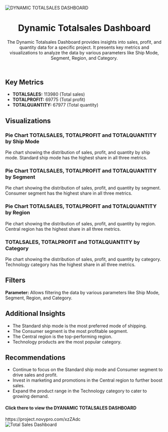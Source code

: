 ![DYNAMIC TOTALSALES DASHBOARD](https://github.com/user-attachments/assets/2e5e455b-5709-4cde-bd60-f88a95993892)
<header>
        <h1>Dynamic Totalsales Dashboard</h1>
        <p>The Dynamic Totalsales Dashboard provides insights into sales, profit, and quantity data for a specific project. It presents key metrics and visualizations to analyze the data by various parameters like Ship Mode, Segment, Region, and Category.</p>
    </header>

    
<h2>Key Metrics</h2>
        <ul>
            <li><strong>TOTALSALES:</strong> 113980 (Total sales)</li>
            <li><strong>TOTALPROFIT:</strong> 69775 (Total profit)</li>
            <li><strong>TOTALQUANTITY:</strong> 67977 (Total quantity)</li>
        </ul>
    </section>

<section class="visualizations">
        <h2>Visualizations</h2>
        
  <h3>Pie Chart TOTALSALES, TOTALPROFIT and TOTALQUANTITY by Ship Mode</h3>
        <p>Pie chart showing the distribution of sales, profit, and quantity by ship mode. Standard ship mode has the highest share in all three metrics.</p>
        
  <h3>Pie Chart TOTALSALES, TOTALPROFIT and TOTALQUANTITY by Segment</h3>
        <p>Pie chart showing the distribution of sales, profit, and quantity by segment. Consumer segment has the highest share in all three metrics.</p>
        
  <h3>Pie Chart TOTALSALES, TOTALPROFIT and TOTALQUANTITY by Region</h3>
        <p>Pie chart showing the distribution of sales, profit, and quantity by region. Central region has the highest share in all three metrics.</p>
        
  <h3>TOTALSALES, TOTALPROFIT and TOTALQUANTITY by Category</h3>
        <p>Pie chart showing the distribution of sales, profit, and quantity by category. Technology category has the highest share in all three metrics.</p>
    </section>
<section class="filters">
        <h2>Filters</h2>
        <p><strong>Parameter:</strong> Allows filtering the data by various parameters like Ship Mode, Segment, Region, and Category.</p>
    </section>
<section class="additional-insights">
        <h2>Additional Insights</h2>
        <ul>
            <li>The Standard ship mode is the most preferred mode of shipping.</li>
            <li>The Consumer segment is the most profitable segment.</li>
            <li>The Central region is the top-performing region.</li>
            <li>Technology products are the most popular category.</li>
        </ul>
    </section>
<section class="recommendations">
        <h2>Recommendations</h2>
        <ul>
            <li>Continue to focus on the Standard ship mode and Consumer segment to drive sales and profit.</li>
            <li>Invest in marketing and promotions in the Central region to further boost sales.</li>
            <li>Expand the product range in the Technology category to cater to growing demand.</li>
        </ul>
    </section>
<h4>Click there to view the DYANAMIC TOTALSALES DASHBOARD</h4>
<URL>https://project.novypro.com/xzZAdc</URL>
<br>
<img src="file:///C:/Users/Admin/Videos/Captures/DYNAMIC%20TOTALSALES%20DASHBOARD.png" alt="Total Sales Dashboard">

